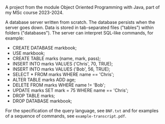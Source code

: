 
A project from the module Object Oriented Programming with Java, part of my MSc course 2023-2024. 

A database server written from scratch. The database persists when the server goes down. Data is stored in tab-separated files ("tables") within folders ("databases"). The server  can interpret SQL-like commands, for example:

- CREATE DATABASE markbook;
- USE markbook;
- CREATE TABLE marks (name, mark, pass); 
- INSERT INTO marks VALUES ('Chris', 70, TRUE);
- INSERT INTO marks VALUES ('Bob', 56, TRUE);
- SELECT * FROM marks WHERE name == 'Chris';
- ALTER TABLE marks ADD age;
- DELETE FROM marks WHERE name != 'Bob';
- UPDATE marks SET mark = 75 WHERE name == 'Chris';
- DROP TABLE marks;
- DROP DATABASE markbook;
 
For the specification of the query language, see `BNF.txt` and for examples of a sequence of commands, see `example-transcript.pdf`.
